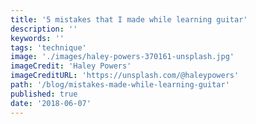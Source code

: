 ```yaml
---
title: '5 mistakes that I made while learning guitar'
description: ''
keywords: ''
tags: 'technique'
image: './images/haley-powers-370161-unsplash.jpg'
imageCredit: 'Haley Powers'
imageCreditURL: 'https://unsplash.com/@haleypowers'
path: '/blog/mistakes-made-while-learning-guitar'
published: true
date: '2018-06-07'
---
```


